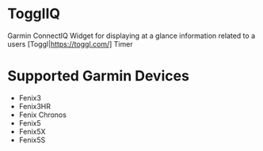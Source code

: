 # TogglIQ
Garmin ConnectIQ Widget for displaying at a glance information related to a users [Toggl|https://toggl.com/] Timer

# Supported Garmin Devices
- Fenix3
- Fenix3HR
- Fenix Chronos
- Fenix5
- Fenix5X
- Fenix5S

